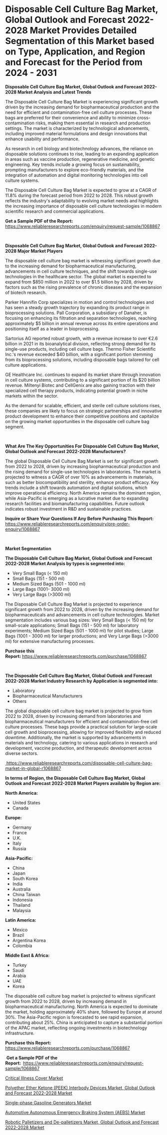 <p><h1>Disposable Cell Culture Bag Market, Global Outlook and Forecast 2022-2028 Market Provides Detailed Segmentation of this Market based on Type, Application, and Region and Forecast for the Period from 2024 - 2031</h1></p><p><strong>Disposable Cell Culture Bag Market, Global Outlook and Forecast 2022-2028 Market Analysis and Latest Trends</strong></p>
<p><p>The Disposable Cell Culture Bag Market is experiencing significant growth driven by the increasing demand for biopharmaceutical production and the need for efficient and contamination-free cell culture processes. These bags are preferred for their convenience and ability to minimize cross-contamination risks, making them essential in research and production settings. The market is characterized by technological advancements, including improved material formulations and design innovations that enhance usability and performance.</p><p>As research in cell biology and biotechnology advances, the reliance on disposable solutions continues to rise, leading to an expanding application in areas such as vaccine production, regenerative medicine, and genetic engineering. Key trends include a growing focus on sustainability, prompting manufacturers to explore eco-friendly materials, and the integration of automation and digital monitoring technologies into cell culture systems.</p><p>The Disposable Cell Culture Bag Market is expected to grow at a CAGR of 11.8% during the forecast period from 2022 to 2028. This robust growth reflects the industry's adaptability to evolving market needs and highlights the increasing importance of disposable cell culture technologies in modern scientific research and commercial applications.</p></p>
<p><strong>Get a Sample PDF of the Report:&nbsp;</strong> <a href="https://www.reliableresearchreports.com/enquiry/request-sample/1068867">https://www.reliableresearchreports.com/enquiry/request-sample/1068867</a></p>
<p>&nbsp;</p>
<p><strong>Disposable Cell Culture Bag Market, Global Outlook and Forecast 2022-2028 Major Market Players</strong></p>
<p><p>The disposable cell culture bag market is witnessing significant growth due to the increasing demand for biopharmaceutical manufacturing, advancements in cell culture techniques, and the shift towards single-use technologies in the healthcare sector. The global market is expected to expand from $850 million in 2022 to over $1.5 billion by 2028, driven by factors such as the rising prevalence of chronic diseases and the expansion of biotech research.</p><p>Parker Hannifin Corp specializes in motion and control technologies and has seen a steady growth trajectory by expanding its product range in bioprocessing solutions. Pall Corporation, a subsidiary of Danaher, is focusing on enhancing its filtration and separation technologies, reaching approximately $5 billion in annual revenue across its entire operations and positioning itself as a leader in bioprocessing.</p><p>Sartorius AG reported robust growth, with a revenue increase to over €2.6 billion in 2021 in its bioanalytical division, reflecting strong demand for its single-use products, including cell culture bags. Thermo Fisher Scientific Inc.'s revenue exceeded $40 billion, with a significant portion stemming from its bioprocessing solutions, including disposable bags tailored for cell culture applications.</p><p>GE Healthcare Inc. continues to expand its market share through innovation in cell culture systems, contributing to a significant portion of its $20 billion revenue. Miltenyi Biotec and CellGenix are also gaining traction with their specialized cell therapy products, indicating potential growth in niche markets within the sector.</p><p>As the demand for scalable, efficient, and sterile cell culture solutions rises, these companies are likely to focus on strategic partnerships and innovative product development to enhance their competitive positions and capitalize on the growing market opportunities in the disposable cell culture bag segment.</p></p>
<p>&nbsp;</p>
<p><strong>What Are The Key Opportunities For Disposable Cell Culture Bag Market, Global Outlook and Forecast 2022-2028 Manufacturers?</strong></p>
<p><p>The global Disposable Cell Culture Bag Market is set for significant growth from 2022 to 2028, driven by increasing biopharmaceutical production and the rising demand for single-use technologies in laboratories. The market is projected to witness a CAGR of over 10% as advancements in materials, such as better biocompatibility and sterility, enhance product efficacy. Key trends include a shift towards automation and digital solutions, which improve operational efficiency. North America remains the dominant region, while Asia-Pacific is emerging as a lucrative market due to expanding research facilities and biomanufacturing capabilities. Future outlook indicates robust investment in R&D and sustainable practices.</p></p>
<p><strong>Inquire or Share Your Questions If Any Before Purchasing This Report:</strong> <a href="https://www.reliableresearchreports.com/enquiry/pre-order-enquiry/1068867">https://www.reliableresearchreports.com/enquiry/pre-order-enquiry/1068867</a></p>
<p>&nbsp;</p>
<p><strong>Market Segmentation</strong></p>
<p><strong>The Disposable Cell Culture Bag Market, Global Outlook and Forecast 2022-2028 Market Analysis by types is segmented into:</strong></p>
<p><ul><li>Very Small Bags (< 150 ml)</li><li>Small Bags (151 - 500 ml)</li><li>Medium Sized Bags (501 - 1000 ml)</li><li>Large Bags (1001- 3000 ml)</li><li>Very Large Bags (>3000 ml)</li></ul></p>
<p><p>The Disposable Cell Culture Bag Market is projected to experience significant growth from 2022 to 2028, driven by the increasing demand for biopharmaceuticals and advancements in cell culture technologies. Market segmentation includes various bag sizes: Very Small Bags (< 150 ml) for small-scale applications; Small Bags (151 - 500 ml) for laboratory experiments; Medium Sized Bags (501 - 1000 ml) for pilot studies; Large Bags (1001 - 3000 ml) for larger productions; and Very Large Bags (>3000 ml) for extensive manufacturing processes.</p></p>
<p><strong>Purchase this Report:&nbsp;</strong><a href="https://www.reliableresearchreports.com/purchase/1068867">https://www.reliableresearchreports.com/purchase/1068867</a></p>
<p>&nbsp;</p>
<p><strong>The Disposable Cell Culture Bag Market, Global Outlook and Forecast 2022-2028 Market Industry Research by Application is segmented into:</strong></p>
<p><ul><li>Laboratory</li><li>Biopharmaceutical Manufacturers</li><li>Others</li></ul></p>
<p><p>The global disposable cell culture bag market is projected to grow from 2022 to 2028, driven by increasing demand from laboratories and biopharmaceutical manufacturers for efficient and contamination-free cell culture processes. These bags provide a practical solution for large-scale cell growth and bioprocessing, allowing for improved flexibility and reduced downtime. Additionally, the market is supported by advancements in materials and technology, catering to various applications in research and development, vaccine production, and therapeutic development across diverse sectors.</p></p>
<p><a href="https://www.reliableresearchreports.com/disposable-cell-culture-bag-market-in-global-r1068867">&nbsp;https://www.reliableresearchreports.com/disposable-cell-culture-bag-market-in-global-r1068867</a></p>
<p><strong>In terms of Region, the Disposable Cell Culture Bag Market, Global Outlook and Forecast 2022-2028 Market Players available by Region are:</strong></p>
<p>
    <p> <strong> North America: </strong>
        <ul>
            <li>United States</li>
            <li>Canada</li>
        </ul>
        </p> 
    <p> <strong> Europe: </strong>
        <ul>
            <li>Germany</li>
            <li>France</li>
            <li>U.K.</li>
            <li>Italy</li>
            <li>Russia</li>
        </ul>
        </p> 
    <p> <strong> Asia-Pacific: </strong>
        <ul>
            <li>China</li>
            <li>Japan</li>
            <li>South Korea</li>
            <li>India</li>
            <li>Australia</li>
            <li>China Taiwan</li>
            <li>Indonesia</li>
            <li>Thailand</li>
            <li>Malaysia</li>
        </ul>
        </p> 
    <p> <strong> Latin America: </strong>
        <ul>
            <li>Mexico</li>
            <li>Brazil</li>
            <li>Argentina Korea</li>
            <li>Colombia</li>
        </ul>
        </p> 
    <p> <strong> Middle East & Africa: </strong>
        <ul>
            <li>Turkey</li>
            <li>Saudi</li>
            <li>Arabia</li>
            <li>UAE</li>
            <li>Korea</li>
        </ul>
    </p>
    </p>
<p><p>The disposable cell culture bag market is projected to witness significant growth from 2022 to 2028, driven by increasing demand in biopharmaceutical manufacturing. North America is expected to dominate the market, holding approximately 40% share, followed by Europe at around 30%. The Asia-Pacific region is forecasted to see rapid expansion, contributing about 25%. China is anticipated to capture a substantial portion of the APAC market, reflecting ongoing investments in biotechnology infrastructure.</p></p>
<p><strong>Purchase this Report: </strong><a href="https://www.reliableresearchreports.com/purchase/1068867">https://www.reliableresearchreports.com/purchase/1068867</a></p>
<p>&nbsp;<strong>Get a Sample PDF of the Report:&nbsp;&nbsp;</strong><a href="https://www.reliableresearchreports.com/enquiry/request-sample/1068867">https://www.reliableresearchreports.com/enquiry/request-sample/1068867</a></p>
<p><strong></strong></p>
<p><p><a href="https://www.linkedin.com/pulse/critical-illness-cover-market-investigation-industry-evolution-o2yie?trackingId=cy6ilvHmTwmIhcK9332W9g%3D%3D">Critical Illness Cover Market</a></p><p><a href="https://github.com/mabutironaldo/Market-Research-Report-List-6/blob/main/polyether-ether-ketone-peek-interbody-devices-market-global-outlook-and-forecast-2022-2028-market.md">Polyether Ether Ketone (PEEK) Interbody Devices Market, Global Outlook and Forecast 2022-2028 Market</a></p><p><a href="https://medium.com/@daveblock08/single-phase-gasoline-generators-market-research-report-market-forecast-and-growth-prospects-with-6bbe49ed2bfb">Single-phase Gasoline Generators Market</a></p><p><a href="https://issuu.com/reportprime-2/docs/automotive-autonomous-emergency-bra_550154f166103f">Automotive Autonomous Emergency Braking System (AEBS) Market</a></p><p><a href="https://github.com/guneycigdem35/Market-Research-Report-List-4/blob/main/robotic-palletizers-and-de-palletizers-market-global-outlook-and-forecast-2022-2028-market.md">Robotic Palletizers and De-palletizers Market, Global Outlook and Forecast 2022-2028 Market</a></p></p>